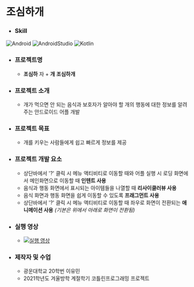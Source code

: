 # 조심하개
- ### Skill
![Android](https://img.shields.io/badge/Android-3DDC84?style=for-the-badge&logo=android&logoColor=white)
![AndroidStudio](https://img.shields.io/badge/Android_Studio-3DDC84?style=for-the-badge&logo=android-studio&logoColor=white)
![Kotlin](https://img.shields.io/badge/Kotlin-0095D5?&style=for-the-badge&logo=kotlin&logoColor=white)

- ### 프로젝트명
  - **조심하** 자 + **개** **조심하개**
 
- ### 프로젝트 소개
  - 개가 먹으면 안 되는 음식과 보호자가 알아야 할 개의 행동에 대한 정보를 알려주는 안드로이드 어플 개발

- ### 프로젝트 목표
  - 개를 키우는 사람들에게 쉽고 빠르게 정보를 제공

- ### 프로젝트 개발 요소
  - 상단바에서 '?' 클릭 시 메뉴 액티비티로 이동할 때와 어플 실행 시 로딩 화면에서 메인화면으로 이동할 때 **인텐트 사용**
  - 음식과 행동 화면에서 표시되는 아이템들을 나열할 때 **리사이클러뷰 사용**
  - 음식 화면과 행동 화면을 쉽게 이동할 수 있도록 **프래그먼트 사용**
  - 상단바에서 '?' 클릭 시 메뉴 액티비티로 이동할 때 좌우로 화면이 전환되는 **애니메이션 사용** *(기본은 위에서 아래로 화면이 전환됨)*

- ### 실행 영상
  - <a href ="https://youtu.be/r76EL3OJV7w">![실행 영상](https://img.shields.io/badge/YouTube-FF0000?style=for-the-badge&logo=youtube&logoColor=white)</a>

- ### 제작자 및 수업
  - 광운대학교 20학번 이유민
  - 2021학년도 겨울방학 계절학기 코틀린프로그래밍 프로젝트
